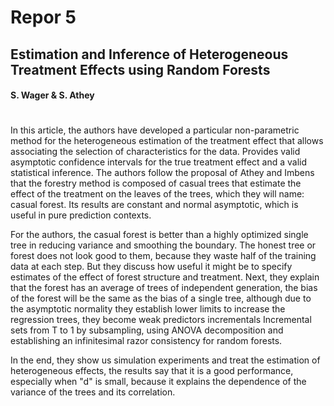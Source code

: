 # Repor 5
## Estimation and Inference of Heterogeneous Treatment Effects using Random Forests
#### S. Wager & S. Athey
#
In this article, the authors have developed a particular non-parametric method for the heterogeneous estimation of the treatment effect that allows associating the selection of characteristics for the data. Provides valid asymptotic confidence intervals for the true treatment effect and a valid statistical inference. The authors follow the proposal of Athey and Imbens that the forestry method is composed of casual trees that estimate the effect of the treatment on the leaves of the trees, which they will name: casual forest. Its results are constant and normal asymptotic, which is useful in pure prediction contexts.

For the authors, the casual forest is better than a highly optimized single tree in reducing variance and smoothing the boundary. The honest tree or forest does not look good to them, because they waste half of the training data at each step. But they discuss how useful it might be to specify estimates of the effect of forest structure and treatment. Next, they explain that the forest has an average of trees of independent generation, the bias of the forest will be the same as the bias of a single tree, although due to the asymptotic normality they establish lower limits to increase the regression trees, they become weak predictors incrementals Incremental sets from T to 1 by subsampling, using ANOVA decomposition and establishing an infinitesimal razor consistency for random forests.

In the end, they show us simulation experiments and treat the estimation of heterogeneous effects, the results say that it is a good performance, especially when "d" is small, because it explains the dependence of the variance of the trees and its correlation.

